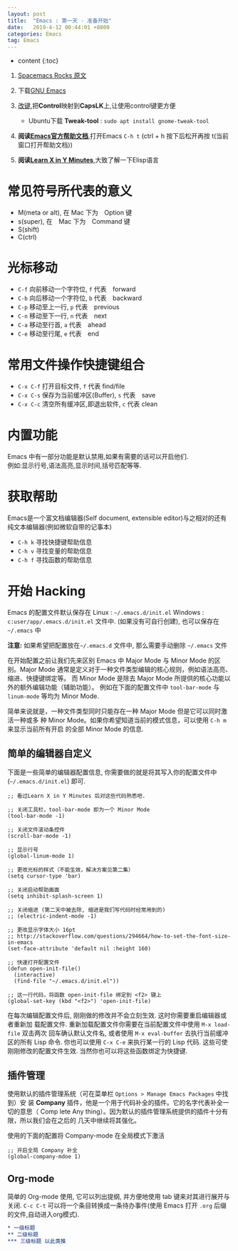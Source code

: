 ```yaml
---
layout: post
title:  "Emacs : 第一天 - 准备开始"
date:   2019-4-12 00:44:01 +0800
categories: Emacs
tag: Emacs
---
```


* content
{:toc}

1. [Spacemacs Rocks 原文](http://book.emacs-china.org/#orgheadline1)
2. 下载[GNU Emacs](https://www.gnu.org/software/emacs/)
3. [改键](https://www.emacswiki.org/emacs/MovingTheCtrlKey),把**Control**映射到**CapsLK**上,让使用control键更方便

    * Ubuntu下载 **Tweak-tool** : ``sudo apt install gnome-tweak-tool``

4. **阅读[Emacs官方帮助文档](https://www.gnu.org/software/emacs/manual/html_node/emacs/index.html)**,打开Emacs ``C-h t`` (ctrl + h 按下后松开再按 t(当前窗口打开帮助文档))
5. **阅读[Learn X in Y Minutes](https://learnxinyminutes.com/docs/zh-cn/elisp-cn/)**,大致了解一下Elisp语言

# 常见符号所代表的意义

* M(meta or alt), 在 Mac 下为　Option 键
* s(super), 在　Mac 下为　Command 键
* S(shift)
* C(ctrl)

# 光标移动

* ``C-f`` 向前移动一个字符位, ``f`` 代表　forward
* ``C-b`` 向后移动一个字符位, ``b`` 代表　backward
* ``C-p`` 移动至上一行, ``p`` 代表　previous
* ``C-n`` 移动至下一行, ``n`` 代表　next
* ``C-a`` 移动至行首, ``a`` 代表　ahead
* ``C-e`` 移动至行尾, ``e`` 代表　end

# 常用文件操作快捷键组合

* ``C-x C-f`` 打开目标文件, ``f`` 代表 find/file
* ``C-x C-s`` 保存为当前缓冲区(Buffer), ``s`` 代表　save
* ``C-x C-c`` 清空所有缓冲区,即退出软件, ``c`` 代表 clean

# 内置功能

Emacs 中有一部分功能是默认禁用,如果有需要的话可以开启他们.  
例如:显示行号,语法高亮,显示时间,括号匹配等等.

# 获取帮助

Emacs是一个富文档编辑器(Self document, extensible editor)与之相对的还有纯文本编辑器(例如微软自带的记事本)

* ``C-h k`` 寻找快捷键帮助信息
* ``C-h v`` 寻找变量的帮助信息
* ``C-h f`` 寻找函数的帮助信息

# 开始 Hacking

Emacs 的配置文件默认保存在    Linux : ``~/.emacs.d/init.el`` Windows : ``c:user/app/.emacs.d/init.el`` 文件中. (如果没有可自行创建), 也可以保存在 ``~/.emacs`` 中

**注意:**  如果希望把配置放在``~/.emacs.d`` 文件中, 那么需要手动删除 ``~/.emacs`` 文件

在开始配置之前让我们先来区别 Emacs 中 Major Mode 与 Minor Mode 的区别。Major Mode 通常是定义对于一种文件类型编辑的核心规则，例如语法高亮、缩进、快捷键绑定等。 而 Minor Mode 是除去 Major Mode 所提供的核心功能以外的额外编辑功能（辅助功能）。 例如在下面的配置文件中 ``tool-bar-mode`` 与 ``linum-mode`` 等均为 Minor Mode.

简单来说就是，一种文件类型同时只能存在一种 Major Mode 但是它可以同时激活一种或多 种 Minor Mode。如果你希望知道当前的模式信息，可以使用 ``C-h m`` 来显示当前所有开启 的全部 Minor Mode 的信息.

## 简单的编辑器自定义

下面是一些简单的编辑器配置信息, 你需要做的就是将其写入你的配置文件中 (``~/.emacs.d/init.el``) 即可.

```elisp
;; 看过Learn X in Y Minutes 后对这些代码熟悉吧.

;; 关闭工具栏，tool-bar-mode 即为一个 Minor Mode
(tool-bar-mode -1)

;; 关闭文件滚动条控件
(scroll-bar-mode -1)

;; 显示行号
(global-linum-mode 1)

;; 更改光标的样式（不能生效，解决方案见第二集）
(setq cursor-type 'bar)

;; 关闭启动帮助画面
(setq inhibit-splash-screen 1)

;; 关闭缩进 (第二天中被去除, 缩进是我们写代码时经常用到的)
;; (electric-indent-mode -1)

;; 更改显示字体大小 16pt
;; http://stackoverflow.com/questions/294664/how-to-set-the-font-size-in-emacs
(set-face-attribute 'default nil :height 160)

;; 快速打开配置文件
(defun open-init-file()
  (interactive)
  (find-file "~/.emacs.d/init.el"))

;; 这一行代码，将函数 open-init-file 绑定到 <f2> 键上
(global-set-key (kbd "<f2>") 'open-init-file)
```

在每次编辑配置文件后, 刚刚做的修改并不会立刻生效. 这时你需要重启编辑器或者重新加 载配置文件. 重新加载配置文件你需要在当前配置文件中使用 ``M-x load-file`` 双击两次 回车确认默认文件名, 或者使用 ``M-x eval-buffer`` 去执行当前缓冲区的所有 Lisp 命令. 你也可以使用 ``C-x C-e`` 来执行某一行的 Lisp 代码. 这些可使刚刚修改的配置文件生效. 当然你也可以将这些函数绑定为快捷键.

## 插件管理

使用默认的插件管理系统（可在菜单栏 ``Options > Manage Emacs Packages`` 中找到）安 装 **Company** 插件，他是一个用于代码补全的插件。它的名字代表补全一切的意思（ Comp lete Any thing）。因为默认的插件管理系统提供的插件十分有限，所以我们会在之后的 几天中继续将其强化。

使用的下面的配置将 Company-mode 在全局模式下激活

```elisp
;; 开启全局 Company 补全
(global-company-mdoe 1)
```

## Org-mode

简单的 Org-mode 使用, 它可以列出提纲, 并方便地使用 tab 键来对其进行展开与关闭. ``C-c C-t`` 可以将一个条目转换成一条待办事件(使用 Emacs 打开 ``.org`` 后缀的文件,自动进入org模式).

```org
* 一级标题
** 二级标题
*** 三级标题 以此类推
```
